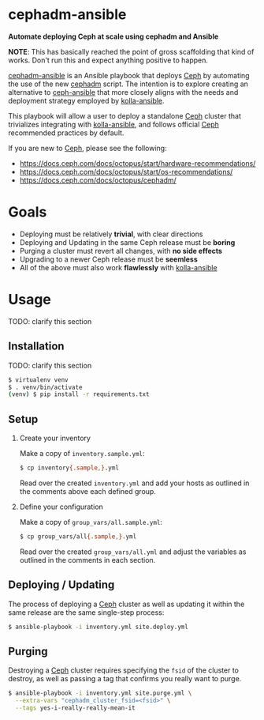 cephadm-ansible
===================
**Automate deploying Ceph at scale using cephadm and Ansible**

**NOTE**: This has basically reached the point of gross scaffolding
that kind of works.  Don't run this and expect anything positive to
happen.

[cephadm-ansible] is an Ansible playbook that deploys [Ceph] by
automating the use of the new [cephadm] script.  The intention is to
explore creating an alternative to [ceph-ansible] that more closely
aligns with the needs and deployment strategy employed by
[kolla-ansible].

This playbook will allow a user to deploy a standalone [Ceph] cluster
that trivializes integrating with [kolla-ansible], and follows
official [Ceph] recommended practices by default.

If you are new to [Ceph], please see the following:
* https://docs.ceph.com/docs/octopus/start/hardware-recommendations/
* https://docs.ceph.com/docs/octopus/start/os-recommendations/
* https://docs.ceph.com/docs/octopus/cephadm/


Goals
===================
* Deploying must be relatively **trivial**, with clear directions
* Deploying and Updating in the same Ceph release must be **boring**
* Purging a cluster must revert all changes, with **no side effects**
* Upgrading to a newer Ceph release must be **seemless**
* All of the above must also work **flawlessly** with [kolla-ansible]


Usage
===================
TODO: clarify this section

Installation
-------------------
TODO: clarify this section

```sh
$ virtualenv venv
$ . venv/bin/activate
(venv) $ pip install -r requirements.txt
```

Setup
-------------------
1. Create your inventory

    Make a copy of `inventory.sample.yml`:

    ```sh
    $ cp inventory{.sample,}.yml
    ```

    Read over the created `inventory.yml` and add your hosts as outlined
    in the comments above each defined group.

2. Define your configuration

    Make a copy of `group_vars/all.sample.yml`:

    ```sh
    $ cp group_vars/all{.sample,}.yml
    ```

    Read over the created `group_vars/all.yml` and adjust the variables
    as outlined in the comments in each section.

Deploying / Updating
-------------------
The process of deploying a [Ceph] cluster as well as updating it
within the same release are the same single-step process:

```sh
$ ansible-playbook -i inventory.yml site.deploy.yml
```

Purging
-------------------
Destroying a [Ceph] cluster requires specifying the `fsid` of the
cluster to destroy, as well as passing a tag that confirms you really
want to purge.

```sh
$ ansible-playbook -i inventory.yml site.purge.yml \
  --extra-vars "cephadm_cluster_fsid=<fsid>" \
  --tags yes-i-really-really-mean-it
```


[cephadm-ansible]: https://github.com/jcmdln/cephadm-ansible

[Ceph]: https://ceph.io/
[Ceph Orchestrator]: https://docs.ceph.com/docs/octopus/mgr/orchestrator/
[Ceph Orch]: https://docs.ceph.com/docs/octopus/mgr/orchestrator/
[cephadm]: https://docs.ceph.com/docs/octopus/cephadm/
[ceph-ansible]: https://github.com/ceph/ceph-ansible

[kolla-ansible]: https://github.com/openstack/kolla-ansible
